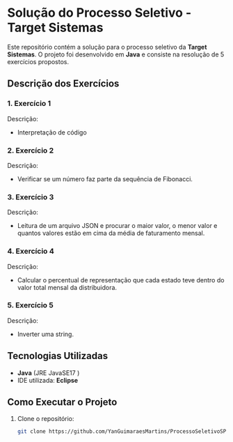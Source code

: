 # Solução do Processo Seletivo - Target Sistemas

Este repositório contém a solução para o processo seletivo da **Target Sistemas**. O projeto foi desenvolvido em **Java** e consiste na resolução de 5 exercícios propostos.

## Descrição dos Exercícios

### 1. Exercício 1
Descrição: 
- Interpretação de código 

### 2. Exercício 2
Descrição:
- Verificar se um número faz parte da sequência de Fibonacci.

### 3. Exercício 3
Descrição:
- Leitura de um arquivo JSON  e procurar o maior valor, o menor valor e quantos valores estão em cima da média de faturamento mensal.

### 4. Exercício 4
Descrição:
- Calcular o percentual de representação que cada estado teve dentro do valor total mensal da distribuidora.

### 5. Exercício 5
Descrição:
- Inverter uma string.

## Tecnologias Utilizadas

- **Java** (JRE JavaSE17 )
- IDE utilizada: **Eclipse**

## Como Executar o Projeto

1. Clone o repositório:
   ```bash
   git clone https://github.com/YanGuimaraesMartins/ProcessoSeletivoSP.git

